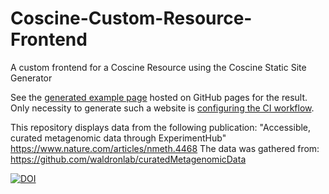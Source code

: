 # Coscine-Custom-Resource-Frontend
A custom frontend for a Coscine Resource using the Coscine Static Site Generator

See the [generated example page](https://palomena.github.io/Coscine-Custom-Resource-Frontend/) hosted on GitHub pages for the result. Only necessity to generate such a website is [configuring the CI workflow](https://github.com/palomena/Coscine-Custom-Resource-Frontend/blob/master/.github/workflows/coscine.yml).

This repository displays data from the following publication: "Accessible, curated metagenomic data through ExperimentHub" https://www.nature.com/articles/nmeth.4468
The data was gathered from: https://github.com/waldronlab/curatedMetagenomicData 


[![DOI](https://zenodo.org/badge/900820424.svg)](https://doi.org/10.5281/zenodo.14442535)
